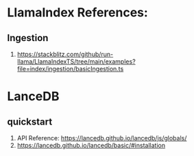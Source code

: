 # LlamaIndex References:
## Ingestion
1. https://stackblitz.com/github/run-llama/LlamaIndexTS/tree/main/examples?file=index/ingestion/basicIngestion.ts



# LanceDB
## quickstart
1. API Reference: https://lancedb.github.io/lancedb/js/globals/ 
2. https://lancedb.github.io/lancedb/basic/#installation
